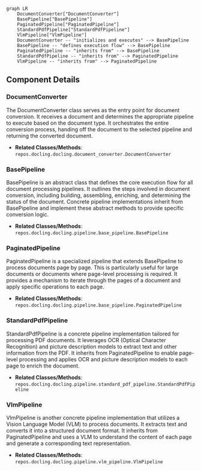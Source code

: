 ```mermaid
graph LR
    DocumentConverter["DocumentConverter"]
    BasePipeline["BasePipeline"]
    PaginatedPipeline["PaginatedPipeline"]
    StandardPdfPipeline["StandardPdfPipeline"]
    VlmPipeline["VlmPipeline"]
    DocumentConverter -- "initializes and executes" --> BasePipeline
    BasePipeline -- "defines execution flow" --> BasePipeline
    PaginatedPipeline -- "inherits from" --> BasePipeline
    StandardPdfPipeline -- "inherits from" --> PaginatedPipeline
    VlmPipeline -- "inherits from" --> PaginatedPipeline
```

## Component Details

### DocumentConverter
The DocumentConverter class serves as the entry point for document conversion. It receives a document and determines the appropriate pipeline to execute based on the document type. It orchestrates the entire conversion process, handing off the document to the selected pipeline and returning the converted document.
- **Related Classes/Methods**: `repos.docling.docling.document_converter.DocumentConverter`

### BasePipeline
BasePipeline is an abstract class that defines the core execution flow for all document processing pipelines. It outlines the steps involved in document conversion, including building, assembling, enriching, and determining the status of the document. Concrete pipeline implementations inherit from BasePipeline and implement these abstract methods to provide specific conversion logic.
- **Related Classes/Methods**: `repos.docling.docling.pipeline.base_pipeline.BasePipeline`

### PaginatedPipeline
PaginatedPipeline is a specialized pipeline that extends BasePipeline to process documents page by page. This is particularly useful for large documents or documents where page-level processing is required. It provides a mechanism to iterate through the pages of a document and apply specific operations to each page.
- **Related Classes/Methods**: `repos.docling.docling.pipeline.base_pipeline.PaginatedPipeline`

### StandardPdfPipeline
StandardPdfPipeline is a concrete pipeline implementation tailored for processing PDF documents. It leverages OCR (Optical Character Recognition) and picture description models to extract text and other information from the PDF. It inherits from PaginatedPipeline to enable page-level processing and applies OCR and picture description models to each page to enrich the document.
- **Related Classes/Methods**: `repos.docling.docling.pipeline.standard_pdf_pipeline.StandardPdfPipeline`

### VlmPipeline
VlmPipeline is another concrete pipeline implementation that utilizes a Vision Language Model (VLM) to process documents. It extracts text and converts it into a structured document format. It inherits from PaginatedPipeline and uses a VLM to understand the content of each page and generate a corresponding text representation.
- **Related Classes/Methods**: `repos.docling.docling.pipeline.vlm_pipeline.VlmPipeline`
